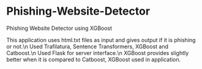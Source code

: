 # Phishing-Website-Detector
Phishing Website Detector using XGBoost

This application uses html.txt files as input and gives output if it is phishing or not.\n
Used Trafilatura, Sentence Transformers, XGBoost and Catboost.\n
Used Flask for server interface.\n
XGBoost provides slightly better when it is compared to Catboost, XGBoost used in application.
